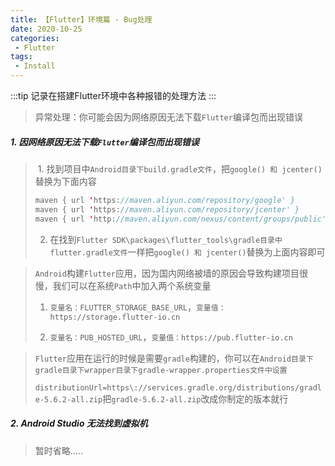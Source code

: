 ```yaml
---
title: 【Flutter】环境篇 - Bug处理
date: 2020-10-25
categories:
 - Flutter
tags:
 - Install
---
```


:::tip
记录在搭建Flutter环境中各种报错的处理方法
:::

<!-- more -->

> 异常处理：你可能会因为网络原因无法下载`Flutter`编译包而出现错误

##### **1. 因网络原因无法下载`Flutter`编译包而出现错误**
> ​	1. 找到项目中`Android目录下build.gradle文件`，把`google() 和 jcenter()`替换为下面内容
>
> ```kotlin
> maven { url 'https://maven.aliyun.com/repository/google' }
> maven { url 'https://maven.aliyun.com/repository/jcenter' }
> maven { url 'http://maven.aliyun.com/nexus/content/groups/public' }
> ```
>
> 2. 在找到`Flutter SDK\packages\flutter_tools\gradle目录中flutter.gradle文件`一样把`google() 和 jcenter()`替换为上面内容即可

> `Android`构建`Flutter`应用，因为国内网络被墙的原因会导致构建项目很慢，我们可以在系统`Path`中加入两个系统变量
>
>   1. `变量名：FLUTTER_STORAGE_BASE_URL`，`变量值：https://storage.flutter-io.cn`
> 
>   2. `变量名：PUB_HOSTED_URL`，`变量值：https://pub.flutter-io.cn`

> `Flutter`应用在运行的时候是需要`gradle`构建的，你可以在`Android目录下gradle目录下wrapper目录下gradle-wrapper.properties文件中设置`
>
> `distributionUrl=https\://services.gradle.org/distributions/gradle-5.6.2-all.zip`把`gradle-5.6.2-all.zip`改成你制定的版本就行

##### **2. Android Studio 无法找到虚拟机**

> 暂时省略.....